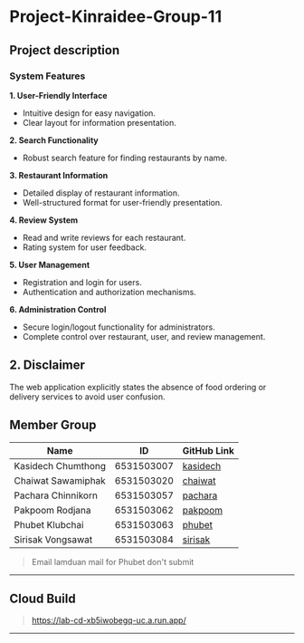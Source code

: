 # Project-Kinraidee-Group-11

## Project description

### System Features

**1. User-Friendly Interface** 
- Intuitive design for easy navigation.
- Clear layout for information presentation.

**2. Search Functionality**
- Robust search feature for finding restaurants by name.

**3. Restaurant Information**
- Detailed display of restaurant information.
- Well-structured format for user-friendly presentation.

**4. Review System**
- Read and write reviews for each restaurant.
- Rating system for user feedback.

**5. User Management** 
- Registration and login for users.
- Authentication and authorization mechanisms.

**6. Administration Control**
- Secure login/logout functionality for administrators.
- Complete control over restaurant, user, and review management.

## 2. Disclaimer
The web application explicitly states the absence of food ordering or delivery services to avoid user confusion.





## Member Group


| Name                   | ID             | GitHub Link                                     |
| ---------------------- | -------------  | ----------------------------------------------- |
| Kasidech Chumthong     | 6531503007     | [kasidech](https://github.com/Kasidech-Chumthong)        |
| Chaiwat Sawamiphak     | 6531503020     | [chaiwat](https://github.com/6531503020Chaiwat)          |
| Pachara Chinnikorn     | 6531503057     | [pachara](https://github.com/pachara-jinnikorn)          |
| Pakpoom Rodjana        | 6531503062     | [pakpoom](https://github.com/Pakpoom-Rodjana)          |
| Phubet Klubchai        | 6531503063     | [phubet](https://github.com/Tehzudteen)            |
| Sirisak Vongsawat      | 6531503084     | [sirisak](https://github.com/SirisakVongsawat)          |
 

> Email lamduan mail for Phubet don't submit 

-------------------------------------------------------------------
## Cloud Build
>https://lab-cd-xb5iwobegq-uc.a.run.app/
-----------------------------------------------------------------------------------